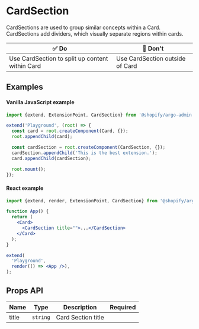 # CardSection

CardSections are used to group similar concepts within a Card. CardSections add dividers, which visually separate regions within cards.

| ✅ Do                                           | 🛑 Don't                        |
| ----------------------------------------------- | ------------------------------- |
| Use CardSection to split up content within Card | Use CardSection outside of Card |

## Examples

#### Vanilla JavaScript example

```js
import {extend, ExtensionPoint, CardSection} from '@shopify/argo-admin';

extend('Playground', (root) => {
  const card = root.createComponent(Card, {});
  root.appendChild(card);

  const cardSection = root.createComponent(CardSection, {});
  cardSection.appendChild('This is the best extension.');
  card.appendChild(cardSection);

  root.mount();
});
```

#### React example

```jsx
import {extend, render, ExtensionPoint, CardSection} from '@shopify/argo-admin-react';

function App() {
  return (
    <Card>
      <CardSection title="">...</CardSection>
    </Card>
  );
}

extend(
  'Playground',
  render(() => <App />),
);
```

## Props API

| Name  | Type     | Description        | Required |
| ----- | -------- | ------------------ | -------- |
| title | `string` | Card Section title |          |
